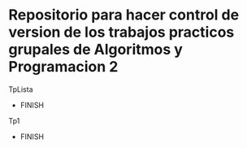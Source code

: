 # Repositorio para hacer control de version de los trabajos practicos grupales de Algoritmos y Programacion 2

TpLista
- FINISH

Tp1
- FINISH